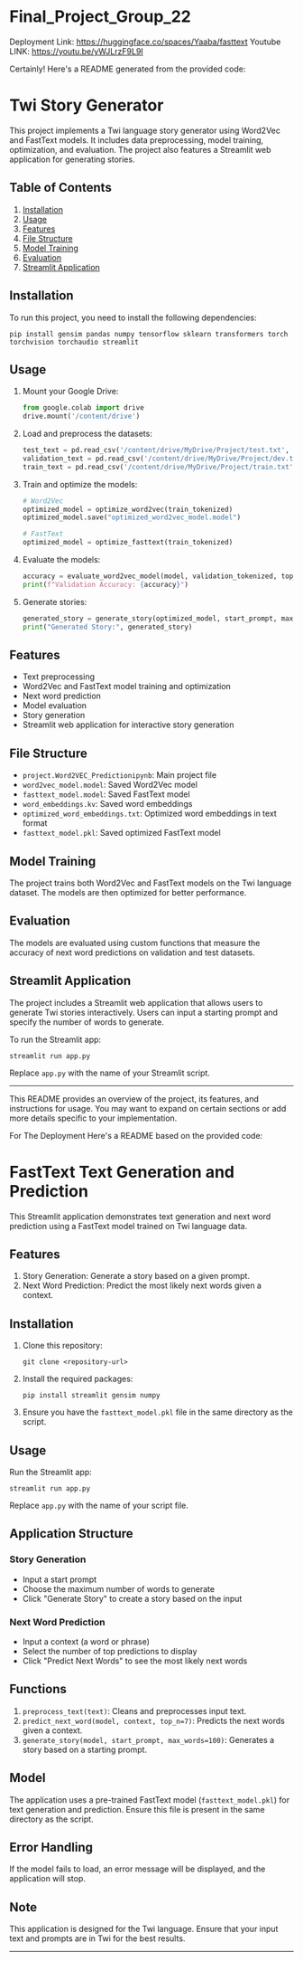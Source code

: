 # Final_Project_Group_22
Deployment Link: https://huggingface.co/spaces/Yaaba/fasttext
Youtube LINK: https://youtu.be/yWJLrzF9L9I

Certainly! Here's a README generated from the provided code:

# Twi Story Generator

This project implements a Twi language story generator using Word2Vec and FastText models. It includes data preprocessing, model training, optimization, and evaluation. The project also features a Streamlit web application for generating stories.

## Table of Contents
1. [Installation](#installation)
2. [Usage](#usage)
3. [Features](#features)
4. [File Structure](#file-structure)
5. [Model Training](#model-training)
6. [Evaluation](#evaluation)
7. [Streamlit Application](#streamlit-application)

## Installation

To run this project, you need to install the following dependencies:

```
pip install gensim pandas numpy tensorflow sklearn transformers torch torchvision torchaudio streamlit
```

## Usage

1. Mount your Google Drive:
   ```python
   from google.colab import drive
   drive.mount('/content/drive')
   ```

2. Load and preprocess the datasets:
   ```python
   test_text = pd.read_csv('/content/drive/MyDrive/Project/test.txt', delimiter='\t', encoding='utf-8', quoting=csv.QUOTE_NONE, on_bad_lines='skip')
   validation_text = pd.read_csv('/content/drive/MyDrive/Project/dev.txt', delimiter='\t', encoding='utf-8', quoting=csv.QUOTE_NONE, on_bad_lines='skip')
   train_text = pd.read_csv('/content/drive/MyDrive/Project/train.txt', delimiter='\t', encoding='utf-8', quoting=csv.QUOTE_NONE, on_bad_lines='skip')
   ```

3. Train and optimize the models:
   ```python
   # Word2Vec
   optimized_model = optimize_word2vec(train_tokenized)
   optimized_model.save("optimized_word2vec_model.model")

   # FastText
   optimized_model = optimize_fasttext(train_tokenized)
   ```

4. Evaluate the models:
   ```python
   accuracy = evaluate_word2vec_model(model, validation_tokenized, top_n=5)
   print(f"Validation Accuracy: {accuracy}")
   ```

5. Generate stories:
   ```python
   generated_story = generate_story(optimized_model, start_prompt, max_words=5)
   print("Generated Story:", generated_story)
   ```

## Features

- Text preprocessing 
- Word2Vec and FastText model training and optimization
- Next word prediction
- Model evaluation
- Story generation
- Streamlit web application for interactive story generation

## File Structure

- `project.Word2VEC_Predictionipynb`: Main project file
- `word2vec_model.model`: Saved Word2Vec model
- `fasttext_model.model`: Saved FastText model
- `word_embeddings.kv`: Saved word embeddings
- `optimized_word_embeddings.txt`: Optimized word embeddings in text format
- `fasttext_model.pkl`: Saved optimized FastText model

## Model Training

The project trains both Word2Vec and FastText models on the Twi language dataset. The models are then optimized for better performance.

## Evaluation

The models are evaluated using custom functions that measure the accuracy of next word predictions on validation and test datasets.

## Streamlit Application

The project includes a Streamlit web application that allows users to generate Twi stories interactively. Users can input a starting prompt and specify the number of words to generate.

To run the Streamlit app:

```
streamlit run app.py
```

Replace `app.py` with the name of your Streamlit script.

---

This README provides an overview of the project, its features, and instructions for usage. You may want to expand on certain sections or add more details specific to your implementation.

For The Deployment
Here's a README based on the provided code:

# FastText Text Generation and Prediction

This Streamlit application demonstrates text generation and next word prediction using a FastText model trained on Twi language data.

## Features

1. Story Generation: Generate a story based on a given prompt.
2. Next Word Prediction: Predict the most likely next words given a context.

## Installation

1. Clone this repository:
   ```
   git clone <repository-url>
   ```

2. Install the required packages:
   ```
   pip install streamlit gensim numpy
   ```

3. Ensure you have the `fasttext_model.pkl` file in the same directory as the script.

## Usage

Run the Streamlit app:

```
streamlit run app.py
```

Replace `app.py` with the name of your script file.

## Application Structure

### Story Generation

- Input a start prompt
- Choose the maximum number of words to generate
- Click "Generate Story" to create a story based on the input

### Next Word Prediction

- Input a context (a word or phrase)
- Select the number of top predictions to display
- Click "Predict Next Words" to see the most likely next words

## Functions

1. `preprocess_text(text)`: Cleans and preprocesses input text.
2. `predict_next_word(model, context, top_n=7)`: Predicts the next words given a context.
3. `generate_story(model, start_prompt, max_words=100)`: Generates a story based on a starting prompt.

## Model

The application uses a pre-trained FastText model (`fasttext_model.pkl`) for text generation and prediction. Ensure this file is present in the same directory as the script.

## Error Handling

If the model fails to load, an error message will be displayed, and the application will stop.

## Note

This application is designed for the Twi language. Ensure that your input text and prompts are in Twi for the best results.

---


